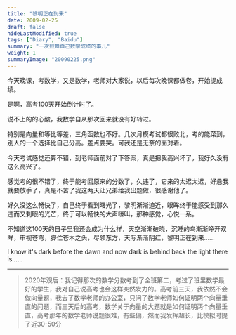 ```yaml
---
title: "黎明正在到来"
date: 2009-02-25
draft: false
hideLastModified: true
tags: ["Diary", "Baidu"]
summary: "一次鼓舞自己数学成绩的事儿"
weight: 1
summaryImage: "20090225.png"
---
```


今天晚课，考数学，又是数学，老师对大家说，以后每次晚课都做卷，开始提成绩。

是啊，高考100天开始倒计时了。

说不上的的心酸，我数学自从那次回来就没有好转过。

特别是向量和等比等差，三角函数也不好。几次月模考试都很败北，考的能菜到，别人的一个选择比自己分高。差点要哭。可我还是无奈的面对着。

今天考试感觉还算不错，到老师面前对了下答案，真是把我高兴坏了，我好久没有这么高兴了。

感觉考的很不错了，终于能考回原来的分数了，久违了，它来的太迟太迟，好悬我就要放手了，真是不苦了我这两天让兄弟给我出题做，很感谢他了。

好久没这么畅快了，自己终于看到曙光了，黎明渐渐迫近，眼眸终于能感受到那久违而又刺眼的光芒，终于可以畅快的大声嚎叫，那种感觉，心悦一系。

不知道这100天的日子里我还会成为什么样，天空渐渐破晓，沉睡的鸟渐渐睁开双眸，审视苍穹，脚伫苍木之头，尽领东方，天际渐渐阴红，黎明正在到来......

I know it's dark before the dawn and now dark is behind back the light there is......      

---

> 2020年观后：我记得那次的数学分数考到了全班第二，考过了班里数学最好的学生，我对自己说高考也会这样突然发力的。高考前三天，我依然不会做向量题，我去了数学老师的办公室，只问了数学老师如何证明两个向量垂直的问题，而三天后的高考，数学关于向量的大题就是如何证明两个向量垂直，高考那年的数学老师说题很难，有些偏，然而我发挥超长，比模拟时提了近30-50分